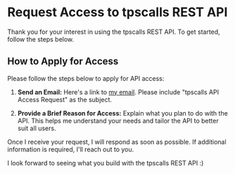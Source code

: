 # Request Access to tpscalls REST API

Thank you for your interest in using the tpscalls REST API. To get started, follow the steps below.

## How to Apply for Access

Please follow the steps below to apply for API access:

1. **Send an Email:** Here's a link to [my email](mailto:riley@drnt.ca). Please include "tpscalls API Access Request" as the subject.

2. **Provide a Brief Reason for Access:** Explain what you plan to do with the API. This helps me understand your needs and tailor the API to better suit all users.

Once I receive your request, I will respond as soon as possible. If additional information is required, I'll reach out to you.

I look forward to seeing what you build with the tpscalls REST API :)
